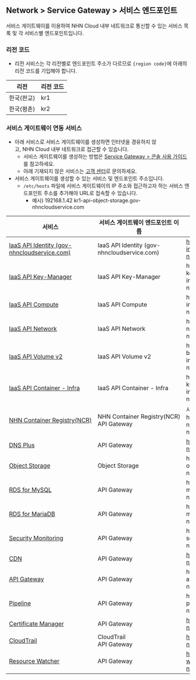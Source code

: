 ## Network > Service Gateway > 서비스 엔드포인트

서비스 게이트웨이를 이용하여 NHN Cloud 내부 네트워크로 통신할 수 있는 서비스 목록 및 각 서비스별 엔드포인트입니다.

### 리전 코드

* 리전 서비스는 각 리전별로 엔드포인트 주소가 다르므로 `{region code}`에 아래의 리전 코드를 기입해야 합니다.

| 리전 | 리전 코드 |
| --- | ----- |
| 한국(판교) | kr1 |
| 한국(평촌) | kr2 |

### 서비스 게이트웨이 연동 서비스

* 아래 서비스로 서비스 게이트웨이를 생성하면 인터넷을 경유하지 않고, NHN Cloud 내부 네트워크로 접근할 수 있습니다.
    * 서비스 게이트웨이를 생성하는 방법은 [Service Gateway > 콘솔 사용 가이드](https://docs.gov-nhncloud.com/ko/Network/Service%20Gateway/ko/console-guide-gov/)를 참고하세요.
    * 아래 기재되지 않은 서비스는 [고객 센터](https://www.gov-nhncloud.com/kr/support/inquiry)로 문의하세요.
* 서비스 게이트웨이를 생성할 수 있는 서비스 및 엔드포인트 주소입니다.
    * `/etc/hosts` 파일에 서비스 게이트웨이의 IP 주소와 접근하고자 하는 서비스 엔드포인트 주소를 추가해야 URL로 접속할 수 있습니다.
        * 예시) 192168.1.42 kr1-api-object-storage.gov-nhncloudservice.com

| 서비스 | 서비스 게이트웨이 엔드포인트 이름 | 엔드포인트 주소 |
| --- | ------------------ | -------- |
| [IaaS API Identity (gov-nhncloudservice.com)](/Compute/Compute/ko/identity-api-gov/#token) | IaaS API Identity (gov-nhncloudservice.com) | https://api-identity-infrastructure.gov-nhncloudservice.com |
| [IaaS API Key-Manager](/Network/Load%20Balancer/ko/public-api-gov/) | IaaS API Key-Manager | https://{region code}-api-key-manager-infrastructure.gov-nhncloudservice.com |
| [IaaS API Compute](/Compute/Instance/ko/public-api-gov/) | IaaS API Compute | https://{region code}-api-instance-infrastructure.gov-nhncloudservice.com |
| [IaaS API Network](/Network/VPC/ko/public-api-gov/) | IaaS API Network | https://{region code}-api-network-infrastructure.gov-nhncloudservice.com |
| [IaaS API Volume v2](/Storage/Block%20Storage/ko/public-api-gov/) | IaaS API Volume v2 | https://{region code}-api-block-storage-infrastructure.gov-nhncloudservice.com |
| [IaaS API Container - Infra](/Container/NKS/ko/gov-public-api/) | IaaS API Container - Infra | https://{region code}-api-kubernetes-infrastructure.gov-nhncloudservice.com |
| [NHN Container Registry(NCR)](/Container/NCR/ko/public-api-gov/) | NHN Container Registry(NCR)<br>API Gateway | 사용자 레지스트리 URI<br>https://{region code}-ncr.api.gov-nhncloudservice.com |
| [DNS Plus](/Network/DNS%20Plus/ko/api-guide-gov/) | API Gateway | https://dnsplus.api.gov-nhncloudservice.com |
| [Object Storage](/Storage/Object%20Storage/ko/api-guide-gov/) | Object Storage | https://{region code}-api-object-storage.gov-nhncloudservice.com |
| [RDS for MySQL](/Database/RDS%20for%20MySQL/ko/api-guide-v3.0-gov) | API Gateway | https://{region code}-rds-mysql.api.gov-nhncloudservice.com |
| [RDS for MariaDB](/Database/RDS%20for%20MariaDB/ko/api-guide-v3.0-gov/) | API Gateway | https://{region code}-rds-mariadb.api.gov-nhncloudservice.com |
| [Security Monitoring](/Security/Security%20Monitoring/ko/Overview-gov/) | API Gateway | https://{region code}-secmon.api.gov-nhncloudservice.com |
| [CDN](/Contents%20Delivery/CDN/ko/api-guide-v2.0-gov/) | API Gateway | https://cdn.api.gov-nhncloudservice.com |
| [API Gateway](/Application%20Service/API%20Gateway/ko/api-guide-v1.0-gov/) | API Gateway | https://{region code}-apigateway.api.gov-nhncloudservice.com |
| [Pipeline](/Dev%20Tools/Pipeline/ko/api-guide-gov/) | API Gateway | https://{region code}-pipeline.api.gov-nhncloudservice.com |
| [Certificate Manager](/Management/Certificate%20Manager/ko/api-guide-v1.1-gov/) | API Gateway | https://certmanager.api.gov-nhncloudservice.com |
| [CloudTrail](/Governance%20&%20Audit/CloudTrail/ko/api-guide-gov/) | CloudTrail<br>API Gateway | https://cloud-trail.api.gov-nhncloudservice.com |
| [Resource Watcher](/Governance%20&%20Audit/Resource%20Watcher/ko/api-v2-guide-gov/) | API Gateway | https://resource-watcher.api.gov-nhncloudservice.com |




